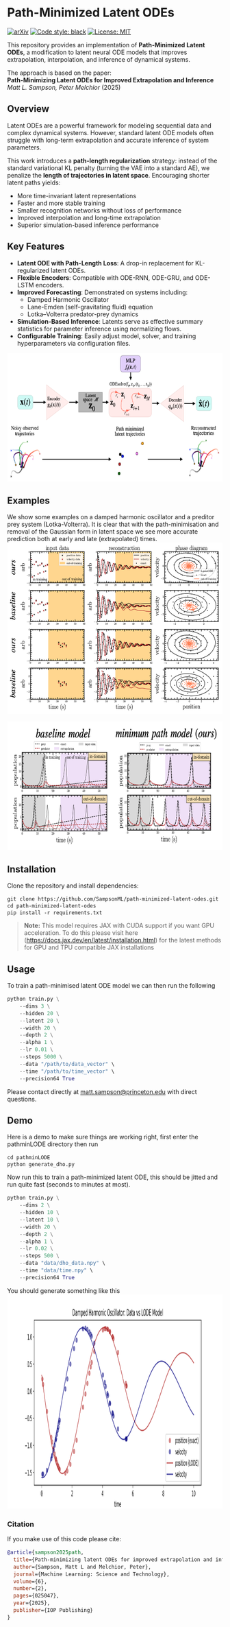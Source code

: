 # Path-Minimized Latent ODEs
[![arXiv](https://img.shields.io/badge/arXiv-2410.08923-<COLOR>.svg)](https://arxiv.org/abs/2410.08923)
[![Code style: black](https://img.shields.io/badge/code%20style-black-000000.svg)](https://github.com/psf/black)
[![License: MIT](https://img.shields.io/badge/License-MIT-green.svg)](#license)

This repository provides an implementation of **Path-Minimized Latent ODEs**, a modification to latent neural ODE models that improves extrapolation, interpolation, and inference of dynamical systems.  

The approach is based on the paper:  
**Path-Minimizing Latent ODEs for Improved Extrapolation and Inference**  
*Matt L. Sampson, Peter Melchior* (2025) 

## Overview

Latent ODEs are a powerful framework for modeling sequential data and complex dynamical systems. However, standard latent ODE models often struggle with long-term extrapolation and accurate inference of system parameters.  

This work introduces a **path-length regularization** strategy: instead of the standard variational KL penalty (turning the VAE into a standard AE), we penalize the **length of trajectories in latent space**. Encouraging shorter latent paths yields:

- More time-invariant latent representations  
- Faster and more stable training  
- Smaller recognition networks without loss of performance  
- Improved interpolation and long-time extrapolation  
- Superior simulation-based inference performance  


## Key Features

- **Latent ODE with Path-Length Loss**: A drop-in replacement for KL-regularized latent ODEs.  
- **Flexible Encoders**: Compatible with ODE-RNN, ODE-GRU, and ODE-LSTM encoders.  
- **Improved Forecasting**: Demonstrated on systems including:
  - Damped Harmonic Oscillator  
  - Lane-Emden (self-gravitating fluid) equation  
  - Lotka–Volterra predator-prey dynamics  
- **Simulation-Based Inference**: Latents serve as effective summary statistics for parameter inference using normalizing flows.  
- **Configurable Training**: Easily adjust model, solver, and training hyperparameters via configuration files.  

<img src="/images/pipeline.png" height="300">


## Examples
We show some examples on a damped harmonic oscillator and a preditor prey system (Lotka-Volterra).
It is clear that with the path-minimisation and removal of the Gaussian form in latent space we see more accurate prediction both at early and late (extrapolated) times.
<img src="/images/harmonic.png" height="400">


<img src="/images/lotka-volterra.png" height="300">


## Installation

Clone the repository and install dependencies:

```shell
git clone https://github.com/SampsonML/path-minimized-latent-odes.git
cd path-minimized-latent-odes
pip install -r requirements.txt 
```
> **Note:** This model requires JAX with CUDA support if you want GPU acceleration.
> To do this please visit here (https://docs.jax.dev/en/latest/installation.html) for the latest methods for GPU and TPU compatible JAX installations


## Usage 
To train a path-minimised latent ODE model we can then run the following 
```python
python train.py \
    --dims 3 \
    --hidden 20 \
    --latent 20 \
    --width 20 \
    --depth 2 \
    --alpha 1 \
    --lr 0.01 \
    --steps 5000 \
    --data "/path/to/data_vector" \
    --time "/path/to/time_vector" \
    --precision64 True
```
Please contact directly at matt.sampson@princeton.edu with direct questions.

## Demo

Here is a demo to make sure things are working right, first enter the pathminLODE directory then run
```shell
cd pathminLODE
python generate_dho.py
```
Now run this to train a path-minimized latent ODE, this should be jitted and run quite fast (seconds to minutes at most).

```python
python train.py \
    --dims 2 \
    --hidden 10 \
    --latent 10 \
    --width 20 \
    --depth 2 \
    --alpha 1 \
    --lr 0.02 \
    --steps 500 \
    --data "data/dho_data.npy" \
    --time "data/time.npy" \
    --precision64 True
```

You should generate something like this 
<img src="/images/dho_lode_demo.png" height="500">


### Citation
If you make use of this code please cite:
```bibtex
@article{sampson2025path,
  title={Path-minimizing latent ODEs for improved extrapolation and inference},
  author={Sampson, Matt L and Melchior, Peter},
  journal={Machine Learning: Science and Technology},
  volume={6},
  number={2},
  pages={025047},
  year={2025},
  publisher={IOP Publishing}
}
```


